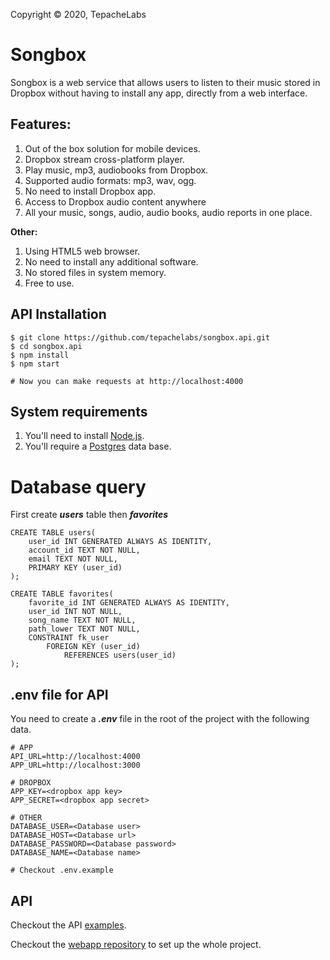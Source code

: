 Copyright © 2020, TepacheLabs

# Songbox

Songbox is a web service that allows users to listen to their music stored in Dropbox without having to install any app, directly from a web interface.

## Features:

1. Out of the box solution for mobile devices.
2. Dropbox stream cross-platform player.
3. Play music, mp3, audiobooks from Dropbox.
4. Supported audio formats: mp3, wav, ogg.
5. No need to install Dropbox app.
6. Access to Dropbox audio content anywhere
7. All your music, songs, audio, audio books, audio reports in one place.

**Other:**

1. Using HTML5 web browser.
2. No need to install any additional software.
3. No stored files in system memory.
4. Free to use.

## API Installation
```shell script
$ git clone https://github.com/tepachelabs/songbox.api.git
$ cd songbox.api
$ npm install
$ npm start

# Now you can make requests at http://localhost:4000
```

## System requirements
1. You'll need to install [Node.js](https://nodejs.org/es/).
2. You'll require a [Postgres](https://www.postgresql.org/) data base.

# Database query
First create ***users*** table then ***favorites***
```
CREATE TABLE users(
    user_id INT GENERATED ALWAYS AS IDENTITY,
    account_id TEXT NOT NULL,
    email TEXT NOT NULL,
    PRIMARY KEY (user_id)
);

CREATE TABLE favorites(
    favorite_id INT GENERATED ALWAYS AS IDENTITY,
    user_id INT NOT NULL, 
    song_name TEXT NOT NULL,
    path_lower TEXT NOT NULL,
    CONSTRAINT fk_user
        FOREIGN KEY (user_id) 
            REFERENCES users(user_id)
);
```

## .env file for API
You need to create a ***.env*** file in the root of the project with the following data.
```
# APP
API_URL=http://localhost:4000
APP_URL=http://localhost:3000

# DROPBOX
APP_KEY=<dropbox app key>
APP_SECRET=<dropbox app secret>

# OTHER
DATABASE_USER=<Database user>
DATABASE_HOST=<Database url>
DATABASE_PASSWORD=<Database password>
DATABASE_NAME=<Database name>

# Checkout .env.example 
```

## API
Checkout the API [examples](https://documenter.getpostman.com/view/13525268/TW77f2pU).

Checkout the [webapp repository](https://github.com/tepachelabs/songbox.webapp) to set up the whole project.
